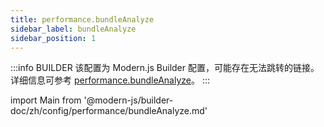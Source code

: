 ```yaml
---
title: performance.bundleAnalyze
sidebar_label: bundleAnalyze
sidebar_position: 1
---
```


:::info BUILDER
该配置为 Modern.js Builder 配置，可能存在无法跳转的链接。详细信息可参考 [performance.bundleAnalyze](https://modernjs.dev/builder/zh/api/config-performance.html#performance-bundleanalyze)。
:::

import Main from '@modern-js/builder-doc/zh/config/performance/bundleAnalyze.md'

<Main />

